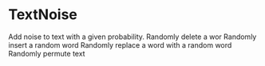 # TextNoise
Add noise to text with a given probability.
Randomly delete a wor
Randomly insert a random word
Randomly replace a word with a random word
Randomly permute text
